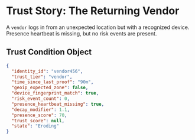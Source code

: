 # Trust Story: The Returning Vendor

A `vendor` logs in from an unexpected location but with a recognized device. Presence heartbeat is missing, but no risk events are present.

## Trust Condition Object

```json
{
  "identity_id": "vendor456",
  "trust_tier": "vendor",
  "time_since_last_proof": "90m",
  "geoip_expected_zone": false,
  "device_fingerprint_match": true,
  "risk_event_count": 0,
  "presence_heartbeat_missing": true,
  "decay_modifier": 1.1,
  "presence_score": 70,
  "trust_score": null,
  "state": "Eroding"
}
```
